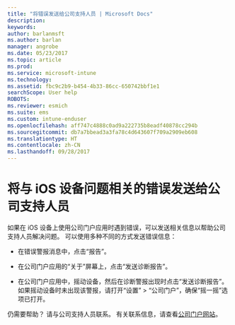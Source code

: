 ```yaml
---
title: "将错误发送给公司支持人员 | Microsoft Docs"
description: 
keywords: 
author: barlanmsft
ms.author: barlan
manager: angrobe
ms.date: 05/23/2017
ms.topic: article
ms.prod: 
ms.service: microsoft-intune
ms.technology: 
ms.assetid: fbc9c2b9-b454-4b33-86cc-650742bbf1e1
searchScope: User help
ROBOTS: 
ms.reviewer: esmich
ms.suite: ems
ms.custom: intune-enduser
ms.openlocfilehash: aff747c4888c0ad9a222735b8eadf40878cc294b
ms.sourcegitcommit: db7a7bbead3a3fa78c4d643607f709a2909eb608
ms.translationtype: HT
ms.contentlocale: zh-CN
ms.lasthandoff: 09/28/2017
---
```

# <a name="send-errors-to-your-company-support-for-issues-with-your-ios-device"></a>将与 iOS 设备问题相关的错误发送给公司支持人员

如果在 iOS 设备上使用公司门户应用时遇到错误，可以发送相关信息以帮助公司支持人员解决问题。 可以使用多种不同的方式发送错误信息：

-   在错误警报消息中，点击“报告”。

-   在公司门户应用的“关于”屏幕上，点击“发送诊断报告”。

-   在公司门户应用中，摇动设备，然后在诊断警报出现时点击“发送诊断报告”。 如果摇动设备时未出现该警报，请打开“设置” > “公司门户”，确保“摇一摇”选项已打开。

仍需要帮助？ 请与公司支持人员联系。 有关联系信息，请查看[公司门户网站](https://portal.manage.microsoft.com)。
